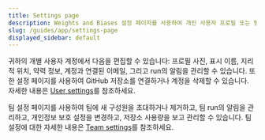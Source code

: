 ```yaml
---
title: Settings page
description: Weights and Biases 설정 페이지를 사용하여 개인 사용자 프로필 또는 팀 설정을 맞춤화하세요.
slug: /guides/app/settings-page
displayed_sidebar: default
---
```


귀하의 개별 사용자 계정에서 다음을 편집할 수 있습니다: 프로필 사진, 표시 이름, 지리적 위치, 약력 정보, 계정과 연결된 이메일, 그리고 run의 알림을 관리할 수 있습니다. 또한 설정 페이지를 사용하여 GitHub 저장소를 연결하거나 계정을 삭제할 수 있습니다. 자세한 내용은 [User settings](./user-settings.md)를 참조하세요.

팀 설정 페이지를 사용하여 팀에 새 구성원을 초대하거나 제거하고, 팀 run의 알림을 관리하고, 개인정보 보호 설정을 변경하고, 저장소 사용량을 보고 관리할 수 있습니다. 팀 설정에 대한 자세한 내용은 [Team settings](./team-settings.md)를 참조하세요.